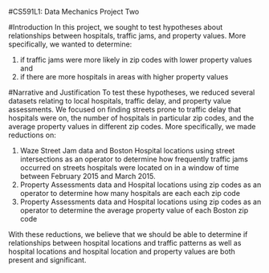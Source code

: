 #CS591L1: Data Mechanics Project Two

#Introduction
In this project, we sought to test hypotheses about relationships between hospitals, traffic jams, and property values. More specifically, we wanted to determine:
	<ol>
	 <li> if traffic jams were more likely in zip codes with lower property values and </li>
	 <li> if there are more hospitals in areas with higher property values </li>
	</ol>

#Narrative and Justification
To test these hypotheses, we reduced several datasets relating to local hospitals, traffic delay, and property value assessments. We focused on finding streets prone to traffic delay that hospitals were on, the number of hospitals in particular zip codes, and the average property values in different zip codes. More specifically, we made reductions on: 
	<ol>
	<li> Waze Street Jam data and Boston Hospital locations using street intersections as an operator to determine how frequently traffic jams occurred on streets hospitals were located on in a window of time between February 2015 and March 2015. </li>
	<li> Property Assessments data and Hospital locations using zip codes as an operator to determine how many hospitals are each each zip code </li>
	<li> Property Assessments data and Hospital locations using zip codes as an operator to determine the average property value of each Boston zip code </li>
	</ol>
With these reductions, we believe that we should be able to determine if relationships between hospital locations and traffic patterns as well as hospital locations and hospital location and property values are both present and significant.
